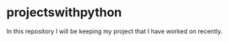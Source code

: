 # projectswithpython
In this repository I will be keeping my project that I have worked on recently.
